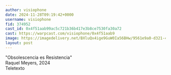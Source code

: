 ```yaml
---
author: visiophone
date: 2024-11-28T09:19:42+0000
username: visiophone
fid: 374952
cast_id: 0x4f51aab99ac5c721b36b417e3b8ce7530fa30a72
cast: https://warpcast.com/visiophone/0x4f51aab9
image: https://imagedelivery.net/BXluQx4ige9GuW0Ia56BHw/9561e9a0-d321-49e5-155a-afa3721fbd00/original
layout: post
---
```

"Obsolescencia es Resistencia"  
Raquel Meyers, 2024  
Teletexto  

<img src='https://imagedelivery.net/BXluQx4ige9GuW0Ia56BHw/9561e9a0-d321-49e5-155a-afa3721fbd00/original' alt='' referrerpolicy='no-referrer'/>